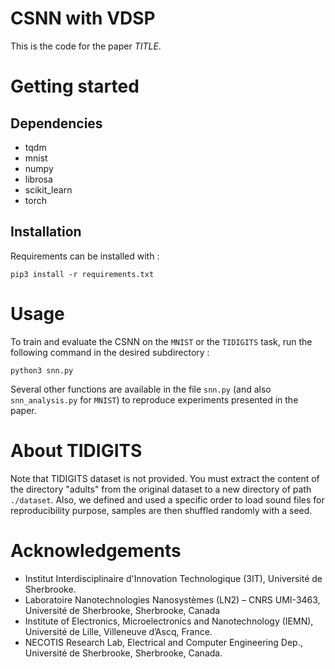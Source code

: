 # CSNN with VDSP

This is the code for the paper *TITLE*.

# Getting started

## Dependencies
- tqdm
- mnist
- numpy
- librosa
- scikit_learn
- torch 

## Installation
Requirements can be installed with : 
```
pip3 install -r requirements.txt
```

# Usage

To train and evaluate the CSNN on the `MNIST` or the `TIDIGITS` task, run the following command in the desired subdirectory : 
```
python3 snn.py
```

Several other functions are available in the file `snn.py` (and also `snn_analysis.py` for `MNIST`) to reproduce experiments presented in the paper. 

# About TIDIGITS

Note that TIDIGITS dataset is not provided. You must extract the content of the directory "adults" from the original dataset to a new directory of path `./dataset`. Also, we defined and used a specific order to load sound files for reproducibility purpose, samples are then shuffled randomly with a seed.

# Acknowledgements

- Institut Interdisciplinaire d'Innovation Technologique (3IT), Université de Sherbrooke.
- Laboratoire Nanotechnologies Nanosystèmes (LN2) – CNRS UMI-3463, Université de Sherbrooke, Sherbrooke, Canada
- Institute of Electronics, Microelectronics and Nanotechnology (IEMN), Université de Lille, Villeneuve d’Ascq, France.
- NECOTIS Research Lab, Electrical and Computer Engineering Dep., Université de Sherbrooke, Sherbrooke, Canada.

